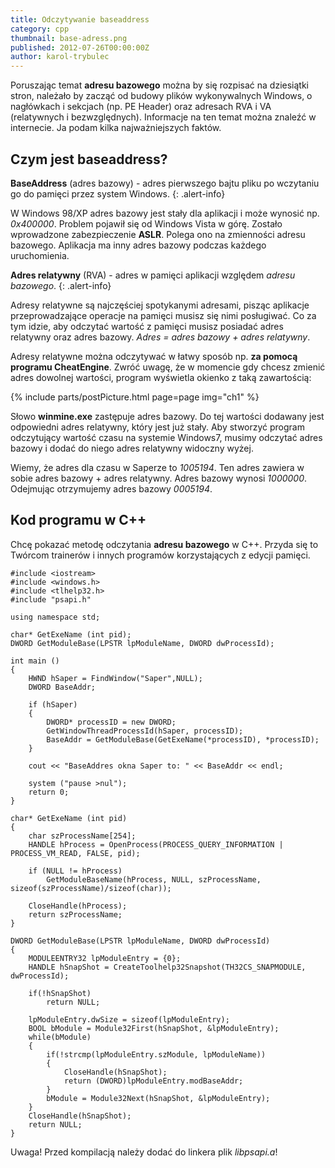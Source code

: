 ```yaml
---
title: Odczytywanie baseaddress
category: cpp
thumbnail: base-adress.png
published: 2012-07-26T00:00:00Z
author: karol-trybulec
---
```

Poruszając temat **adresu bazowego** można by się rozpisać na dziesiątki stron, należało by zacząć od budowy plików wykonywalnych Windows, o nagłówkach i sekcjach (np. PE Header) oraz adresach RVA i VA (relatywnych i bezwzględnych). Informacje na ten temat można znaleźć w internecie. Ja podam kilka najważniejszych faktów.

<!--more-->

## Czym jest baseaddress?

**BaseAddress** (adres bazowy) - adres pierwszego bajtu pliku po wczytaniu go do pamięci przez system Windows.
{: .alert-info} 

W Windows 98/XP adres bazowy jest stały dla aplikacji i może wynosić np. *0x400000*. Problem pojawił się od Windows Vista w górę. Zostało wprowadzone zabezpieczenie **ASLR**. Polega ono na zmienności adresu bazowego. Aplikacja ma inny adres bazowy podczas każdego uruchomienia.


**Adres relatywny** (RVA) - adres w pamięci aplikacji względem *adresu bazowego*.
{: .alert-info} 

Adresy relatywne są najczęściej spotykanymi adresami, pisząc aplikacje przeprowadzające operacje na pamięci musisz się nimi posługiwać. Co za tym idzie, aby odczytać wartość z pamięci musisz posiadać adres relatywny oraz adres bazowy. *Adres = adres bazowy + adres relatywny*.

Adresy relatywne można odczytywać w łatwy sposób np. **za pomocą programu CheatEngine**. Zwróć uwagę, że w momencie gdy chcesz zmienić adres dowolnej wartości, program wyświetla okienko z taką zawartością:

{% include parts/postPicture.html page=page img="ch1" %}

Słowo **winmine.exe** zastępuje adres bazowy. Do tej wartości dodawany jest odpowiedni adres relatywny, który jest już stały. Aby stworzyć program odczytujący wartość czasu na systemie Windows7, musimy odczytać adres bazowy i dodać do niego adres relatywny widoczny wyżej.

Wiemy, że adres dla czasu w Saperze to *1005194*. Ten adres zawiera w sobie adres bazowy + adres relatywny. Adres bazowy wynosi *1000000*. Odejmując otrzymujemy adres bazowy *0005194*.

## Kod programu w C++

Chcę pokazać metodę odczytania **adresu bazowego** w C++. Przyda się to Twórcom trainerów i innych programów korzystających z edycji pamięci.

	#include <iostream>
	#include <windows.h>
	#include <tlhelp32.h>
	#include "psapi.h"
	
	using namespace std;
	
	char* GetExeName (int pid);
	DWORD GetModuleBase(LPSTR lpModuleName, DWORD dwProcessId);
	
	int main ()
	{
	    HWND hSaper = FindWindow("Saper",NULL);
	    DWORD BaseAddr;
	
	    if (hSaper)
	    {
	        DWORD* processID = new DWORD;
	        GetWindowThreadProcessId(hSaper, processID);
	        BaseAddr = GetModuleBase(GetExeName(*processID), *processID);
	    }
	
	    cout << "BaseAddres okna Saper to: " << BaseAddr << endl;
	
	    system ("pause >nul");
	    return 0;
	}
	
	char* GetExeName (int pid)
	{
	    char szProcessName[254];
	    HANDLE hProcess = OpenProcess(PROCESS_QUERY_INFORMATION | PROCESS_VM_READ, FALSE, pid);
	
	    if (NULL != hProcess)
	        GetModuleBaseName(hProcess, NULL, szProcessName, sizeof(szProcessName)/sizeof(char));
	
	    CloseHandle(hProcess);
	    return szProcessName;
	}
	
	DWORD GetModuleBase(LPSTR lpModuleName, DWORD dwProcessId)
	{
	    MODULEENTRY32 lpModuleEntry = {0};
	    HANDLE hSnapShot = CreateToolhelp32Snapshot(TH32CS_SNAPMODULE, dwProcessId);
	
	    if(!hSnapShot)
	        return NULL;
	
	    lpModuleEntry.dwSize = sizeof(lpModuleEntry);
	    BOOL bModule = Module32First(hSnapShot, &lpModuleEntry);
	    while(bModule)
	    {
	        if(!strcmp(lpModuleEntry.szModule, lpModuleName))
	        {
	            CloseHandle(hSnapShot);
	            return (DWORD)lpModuleEntry.modBaseAddr;
	        }
	        bModule = Module32Next(hSnapShot, &lpModuleEntry);
	    }
	    CloseHandle(hSnapShot);
	    return NULL;
	}

Uwaga! Przed kompilacją należy dodać do linkera plik *libpsapi.a*!